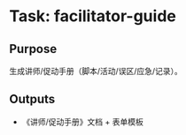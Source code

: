 # Task: facilitator-guide

## Purpose

生成讲师/促动手册（脚本/活动/误区/应急/记录）。

## Outputs

- 《讲师/促动手册》文档 + 表单模板
